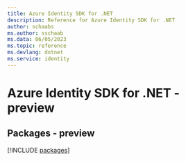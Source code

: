 ```yaml
---
title: Azure Identity SDK for .NET
description: Reference for Azure Identity SDK for .NET
author: schaabs
ms.author: sschaab
ms.data: 06/05/2023
ms.topic: reference
ms.devlang: dotnet
ms.service: identity
---
```

# Azure Identity SDK for .NET - preview
## Packages - preview
[!INCLUDE [packages](identity-index.md)]